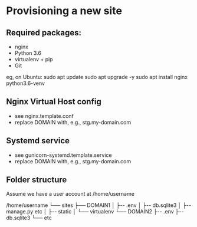 Provisioning a new site
=======================

## Required packages:

* nginx
* Python 3.6
* virtualenv + pip
* Git

eg, on Ubuntu:
    sudo apt update
    sudo apt upgrade -y
    sudo apt install nginx python3.6-venv

## Nginx Virtual Host config

* see nginx.template.conf
* replace DOMAIN with, e.g., stg.my-domain.com

## Systemd service

* see gunicorn-systemd.template.service
* replace DOMAIN with, e.g., stg.my-domain.com

## Folder structure

Assume we have a user account at /home/username

/home/username
└── sites
    ├── DOMAIN1
    │   ├-- .env
    │   ├-- db.sqlite3
    │   ├-- manage.py etc
    │   ├-- static
    │   └── virtualenv
    └── DOMAIN2
        ├-- .env
        ├-- db.sqlite3
        └── etc
